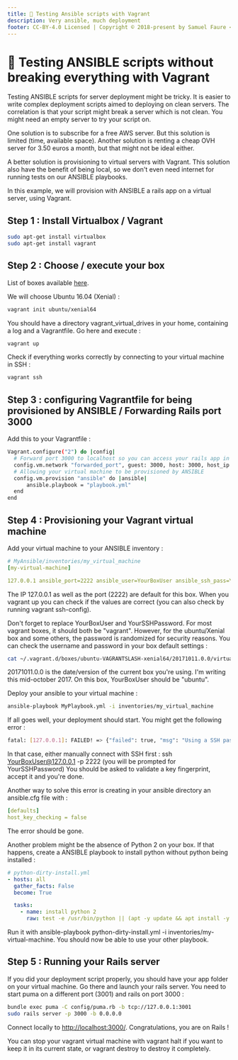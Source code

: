 ```yaml
---
title: 💽 Testing Ansible scripts with Vagrant
description: Very ansible, much deployment
footer: CC-BY-4.0 Licensed | Copyright © 2018-present by Samuel Faure <3
---
```

# 💽 Testing ANSIBLE scripts without breaking everything with Vagrant

Testing ANSIBLE scripts for server deployment might be tricky.
It is easier to write complex deployment scripts aimed to deploying on clean servers. The correlation is that your script might break a server which is not clean. You might need an empty server to try your script on.

One solution is to subscribe for a free AWS server. But this solution is limited (time, available space).
Another solution is renting a cheap OVH server for 3.50 euros a month, but that might not be ideal either.

A better solution is provisioning to virtual servers with Vagrant. This solution also have the benefit of being local, so we don't even need internet for running tests on our ANSIBLE playbooks.

In this example, we will provision with ANSIBLE a rails app on a virtual server, using Vagrant.

## Step 1 : Install Virtualbox / Vagrant

```bash
sudo apt-get install virtualbox
sudo apt-get install vagrant
```

## Step 2 : Choose / execute your box

List of boxes available [here](https://app.vagrantup.com/boxes/search).

We will choose Ubuntu 16.04 (Xenial) :

```bash
vagrant init ubuntu/xenial64
```

You should have a directory vagrant_virtual_drives in your home, containing a log and a Vagrantfile. Go here and execute :

```bash
vagrant up
```

Check if everything works correctly by connecting to your virtual machine in SSH :

```bash
vagrant ssh
```

## Step 3 : configuring Vagrantfile for being provisioned by ANSIBLE / Forwarding Rails port 3000

Add this to your Vagrantfile :

```bash
Vagrant.configure("2") do |config|
  # Forward port 3000 to localhost so you can access your rails app in your browser
  config.vm.network "forwarded_port", guest: 3000, host: 3000, host_ip: "127.0.0.1"
  # Allowing your virtual machine to be provisioned by ANSIBLE
  config.vm.provision "ansible" do |ansible|
      ansible.playbook = "playbook.yml"
  end
end
```

## Step 4 : Provisioning your Vagrant virtual machine

Add your virtual machine to your ANSIBLE inventory :

```yaml
# MyAnsible/inventories/my_virtual_machine
[my-virtual-machine]

127.0.0.1 ansible_port=2222 ansible_user=YourBoxUser ansible_ssh_pass=YourSSHPassword
```

The IP 127.0.0.1 as well as the port (2222) are default for this box. When you vagrant up you can check if the values are correct (you can also check by running vagrant ssh-config).

Don't forget to replace YourBoxUser and YourSSHPassword. For most vagrant boxes, it should both be "vagrant". However, for the ubuntu/Xenial box and some others, the password is randomized for security reasons. You can check the username and password in your box default settings :

```bash
cat ~/.vagrant.d/boxes/ubuntu-VAGRANTSLASH-xenial64/20171011.0.0/virtualbox
```

20171011.0.0 is the date/version of the current box you're using. I'm writing this mid-october 2017. On this box, YourBoxUser should be "ubuntu".

Deploy your ansible to your virtual machine :

```bash
ansible-playbook MyPlaybook.yml -i inventories/my_virtual_machine
```

If all goes well, your deployment should start.
You might get the following error :

```bash
fatal: [127.0.0.1]: FAILED! => {"failed": true, "msg": "Using a SSH password instead of a key is not possible because Host Key checking is enabled and sshpass does not support this. Please add this host's fingerprint to your known_hosts file to manage this host."}
```

In that case, either manually connect with SSH first : ssh YourBoxUser@127.0.0.1 -p 2222 (you will be prompted for YourSSHPassword)
You should be asked to validate a key fingerprint, accept it and you're done.

Another way to solve this error is creating in your ansible directory an ansible.cfg file with :

```yaml
[defaults]
host_key_checking = false
```

The error should be gone.

Another problem might be the absence of Python 2 on your box. If that happens, create a ANSIBLE playbook to install python without python being installed :

```yaml
# python-dirty-install.yml
- hosts: all
  gather_facts: False
  become: True

  tasks:
    - name: install python 2
      raw: test -e /usr/bin/python || (apt -y update && apt install -y python-minimal)
```

Run it with ansible-playbook python-dirty-install.yml -i inventories/my-virtual-machine. You should now be able to use your other playbook.

## Step 5 : Running your Rails server

If you did your deployment script properly, you should have your app folder on your virtual machine. Go there and launch your rails server. You need to start puma on a different port (3001) and rails on port 3000 :

```bash
bundle exec puma -C config/puma.rb -b tcp://127.0.0.1:3001
sudo rails server -p 3000 -b 0.0.0.0
```

Connect locally to [http://localhost:3000/](http://localhost:3000/). Congratulations, you are on Rails !

You can stop your vagrant virtual machine with vagrant halt if you want to keep it in its current state, or vagrant destroy to destroy it completely.
